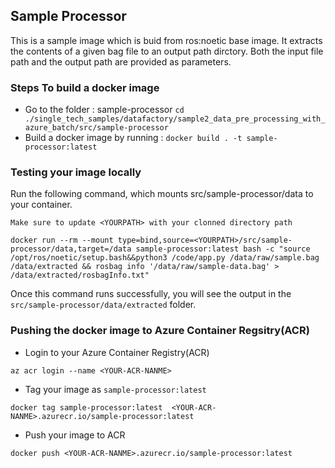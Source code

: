 ## Sample Processor
This is a sample image which is buid from ros:noetic base image. It extracts the contents of a given bag file to an output path dirctory. Both the input file path and the output path are provided as parameters.

### Steps To build a docker image

* Go to the folder : sample-processor ```cd ./single_tech_samples/datafactory/sample2_data_pre_processing_with_azure_batch/src/sample-processor```
* Build a docker image by running : ```docker build . -t sample-processor:latest```

### Testing your image locally

Run the following command, which mounts src/sample-processor/data to your container.

`Make sure to update <YOURPATH> with your clonned directory path`

```
docker run --rm --mount type=bind,source=<YOURPATH>/src/sample-processor/data,target=/data sample-processor:latest bash -c "source /opt/ros/noetic/setup.bash&&python3 /code/app.py /data/raw/sample.bag /data/extracted && rosbag info '/data/raw/sample-data.bag' > /data/extracted/rosbagInfo.txt"
```

Once this command runs successfully, you will see the output in the `src/sample-processor/data/extracted` folder.


### Pushing the docker image to Azure Container Regsitry(ACR)

* Login to your Azure Container Registry(ACR)
 
```
az acr login --name <YOUR-ACR-NANME>
```

* Tag your image as `sample-processor:latest` 
  
``` 
docker tag sample-processor:latest  <YOUR-ACR-NANME>.azurecr.io/sample-processor:latest
```

* Push your image to ACR

 ```
 docker push <YOUR-ACR-NANME>.azurecr.io/sample-processor:latest
 ```





